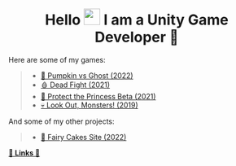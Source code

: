 <h1 align="center">Hello <img src="https://github.com/blackcater/blackcater/raw/main/images/Hi.gif" height="32"/> I am a <b>Unity Game Developer</b> 🎲</h1>

Here are some of my games: 
> - [🎃 Pumpkin vs Ghost (2022)](https://valtergamespro.itch.io/pumpkin-vs-ghost)
> - [🩸 Dead Fight (2021)](https://valtergames.itch.io/dead-fight)
> - [👑 Protect the Princess Beta (2021)](https://play.google.com/store/apps/details?id=com.ValterGames.ProtectthePrincess&hl=ru&gl=US)
> - [💀 Look Out, Monsters! (2019)](https://play.google.com/store/apps/details?id=com.ValterGames.LookOutMonsters&hl=ru&gl=US)

And some of my other projects:
> - [🎂 Fairy Cakes Site (2022)](https://fairycakeskira.github.io)

[**🌈 Links 🌈**](https://linktr.ee/ValterGames)
